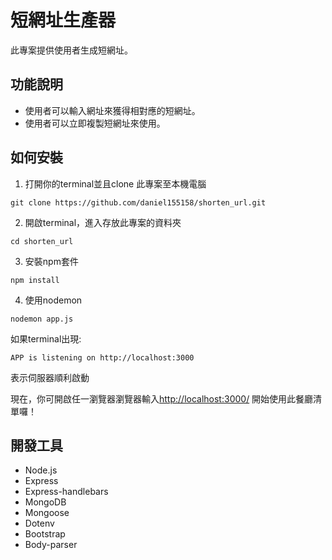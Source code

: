 # 短網址生產器
此專案提供使用者生成短網址。

## 功能說明
* 使用者可以輸入網址來獲得相對應的短網址。
* 使用者可以立即複製短網址來使用。

## 如何安裝
1. 打開你的terminal並且clone 此專案至本機電腦
```
git clone https://github.com/daniel155158/shorten_url.git
```
2. 開啟terminal，進入存放此專案的資料夾
```
cd shorten_url
```
3. 安裝npm套件
```
npm install
```
4. 使用nodemon
```
nodemon app.js
```
如果terminal出現: 
```
APP is listening on http://localhost:3000
```
表示伺服器順利啟動

現在，你可開啟任一瀏覽器瀏覽器輸入[http://localhost:3000/](http://localhost:3000/) 開始使用此餐廳清單囉！
## 開發工具
* Node.js
* Express
* Express-handlebars 
* MongoDB
* Mongoose
* Dotenv
* Bootstrap
* Body-parser